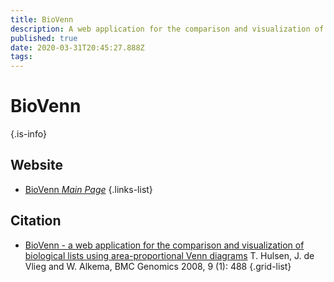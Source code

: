 ```yaml
---
title: BioVenn
description: A web application for the comparison and visualization of biological lists using area-proportional Venn diagrams.
published: true
date: 2020-03-31T20:45:27.888Z
tags: 
---
```


# BioVenn

{.is-info}

## Website

- [BioVenn *Main Page*](http://www.biovenn.nl/)
{.links-list}

## Citation

- [BioVenn - a web application for the comparison and visualization of biological lists using area-proportional Venn diagrams](https://bmcgenomics.biomedcentral.com/articles/10.1186/1471-2164-9-488) T. Hulsen, J. de Vlieg and W. Alkema, BMC Genomics 2008, 9 (1): 488
{.grid-list}